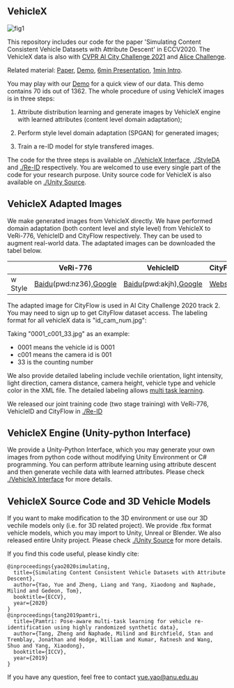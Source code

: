 ## VehicleX 

![fig1](https://github.com/yorkeyao/VehicleX/blob/master/VehicleX%20Interface/Images/VehicleX.jpg)  

This repository includes our code for the paper 'Simulating Content Consistent Vehicle Datasets with Attribute Descent' in ECCV2020. The VehicleX data is also with [CVPR AI City Challenge 2021](https://www.aicitychallenge.org/) and [Alice Challenge](http://45.32.72.229/).

Related material: [Paper](https://arxiv.org/abs/1912.08855), [Demo](http://vehiclex-demo.yaoy.cc:9610/), [6min Presentation](https://www.youtube.com/watch?v=JdA9Y_kPfJ4), [1min Intro](https://www.youtube.com/watch?v=YfCK4wngUac).

You may play with our [Demo](http://vehiclex-demo.yaoy.cc:9610/) for a quick view of our data. This demo contains 70 ids out of 1362. The whole procedure of using VehicleX images is in three steps:

1) Attribute distribution learning and generate images by VehicleX engine with learned attributes (content level domain adaptation); 

2) Perform style level domain adaptation (SPGAN) for generated images; 

3) Train a re-ID model for style transfered images. 

The code for the three steps is available on [./VehicleX Interface](https://github.com/yorkeyao/VehicleX/tree/master/VehicleX%20Interface), [./StyleDA](https://github.com/yorkeyao/VehicleX/tree/master/StyleDA) and [./Re-ID](https://github.com/yorkeyao/VehicleX/tree/master/Re-ID) respectively. You are welcomed to use every single part of the code for your research purpose. Unity source code for VehicleX is also available on [./Unity Source](https://github.com/yorkeyao/VehicleX/tree/master/Unity%20Source).

## VehicleX Adapted Images  

We make generated images from VehicleX directly. We have performed domain adaptation (both content level and style level) from VehicleX to VeRi-776, VehicleID and CityFlow respectively. They can be used to augment real-world data. The adaptated images can be downloaded the tabel below. 

|              | VeRi-776         | VehicleID        | CityFlow  |
|--------------|------------------|------------------|-----------|
| w Style      | [Baidu](https://pan.baidu.com/s/1q8t4mLGNVScjZevHFneVpw)(pwd:nz36),[Google](https://drive.google.com/file/d/1wLmUWY5clm88Jcmu1e5ITMYNCht_mnds/view?usp=sharing) | [Baidu](https://pan.baidu.com/s/1U16Z3GmTzEs-H_TrV24qlA)(pwd:akjh),[Google](https://drive.google.com/file/d/1C6VAf_Z19HuVPuUlb738HPRxpZKwWGx_/view?usp=sharing) | [Website](https://www.aicitychallenge.org/2020-track2-download/) |

The adapted image for CityFlow is used in AI City Challenge 2020 track 2. You may need to sign up to get CityFlow dataset access. The labeling format for all vehicleX data is "id_cam_num.jpg":

Taking "0001_c001_33.jpg" as an example: 
*  0001 means the vehicle id is 0001
*  c001 means the camera id is 001 
*  33 is the counting number

We also provide detailed labeling include vechile orientation, light intensity, light direction, camera distance, camera height, vehicle type and vehicle color in the XML file. The detailed labeling allows [multi task learning](https://github.com/NVlabs/PAMTRI).   

We released our joint training code (two stage training) with VeRi-776, VehicleID and CityFlow in [./Re-ID](https://github.com/yorkeyao/VehicleX/tree/master/Re-ID)

## VehicleX Engine (Unity-python Interface)

We provide a Unity-Python Interface, which you may generate your own images from python code without modifying Unity Environment or C# programming. You can perform attribute learning using attribute descent and then generate vechile data with learned attributes. Please check [./VehicleX Interface](https://github.com/yorkeyao/VehicleX/tree/master/VehicleX%20Interface) for more details. 

## VehicleX Source Code and 3D Vehicle Models

If you want to make modification to the 3D environment or use our 3D vechile models only (i.e. for 3D related project). We provide .fbx format vehicle models, which you may import to Unity, Unreal or Blender. We also released entire Unity project. Please check [./Unity Source](https://github.com/yorkeyao/VehicleX/tree/master/Unity%20Source) for more details.

If you find this code useful, please kindly cite:

```
@inproceedings{yao2020simulating,
  title={Simulating Content Consistent Vehicle Datasets with Attribute Descent},
  author={Yao, Yue and Zheng, Liang and Yang, Xiaodong and Naphade, Milind and Gedeon, Tom},
  booktitle={ECCV},
  year={2020}
}
@inproceedings{tang2019pamtri,
  title={Pamtri: Pose-aware multi-task learning for vehicle re-identification using highly randomized synthetic data},
  author={Tang, Zheng and Naphade, Milind and Birchfield, Stan and Tremblay, Jonathan and Hodge, William and Kumar, Ratnesh and Wang, Shuo and Yang, Xiaodong},
  booktitle={ICCV},
  year={2019}
}
```

If you have any question, feel free to contact yue.yao@anu.edu.au



